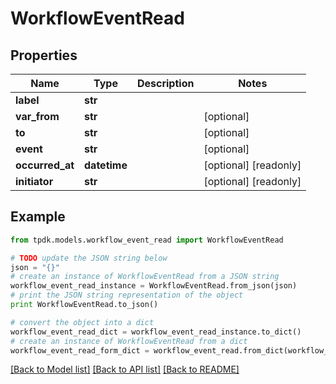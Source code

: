# WorkflowEventRead



## Properties

Name | Type | Description | Notes
------------ | ------------- | ------------- | -------------
**label** | **str** |  | 
**var_from** | **str** |  | [optional] 
**to** | **str** |  | [optional] 
**event** | **str** |  | [optional] 
**occurred_at** | **datetime** |  | [optional] [readonly] 
**initiator** | **str** |  | [optional] [readonly] 

## Example

```python
from tpdk.models.workflow_event_read import WorkflowEventRead

# TODO update the JSON string below
json = "{}"
# create an instance of WorkflowEventRead from a JSON string
workflow_event_read_instance = WorkflowEventRead.from_json(json)
# print the JSON string representation of the object
print WorkflowEventRead.to_json()

# convert the object into a dict
workflow_event_read_dict = workflow_event_read_instance.to_dict()
# create an instance of WorkflowEventRead from a dict
workflow_event_read_form_dict = workflow_event_read.from_dict(workflow_event_read_dict)
```
[[Back to Model list]](../README.md#documentation-for-models) [[Back to API list]](../README.md#documentation-for-api-endpoints) [[Back to README]](../README.md)


